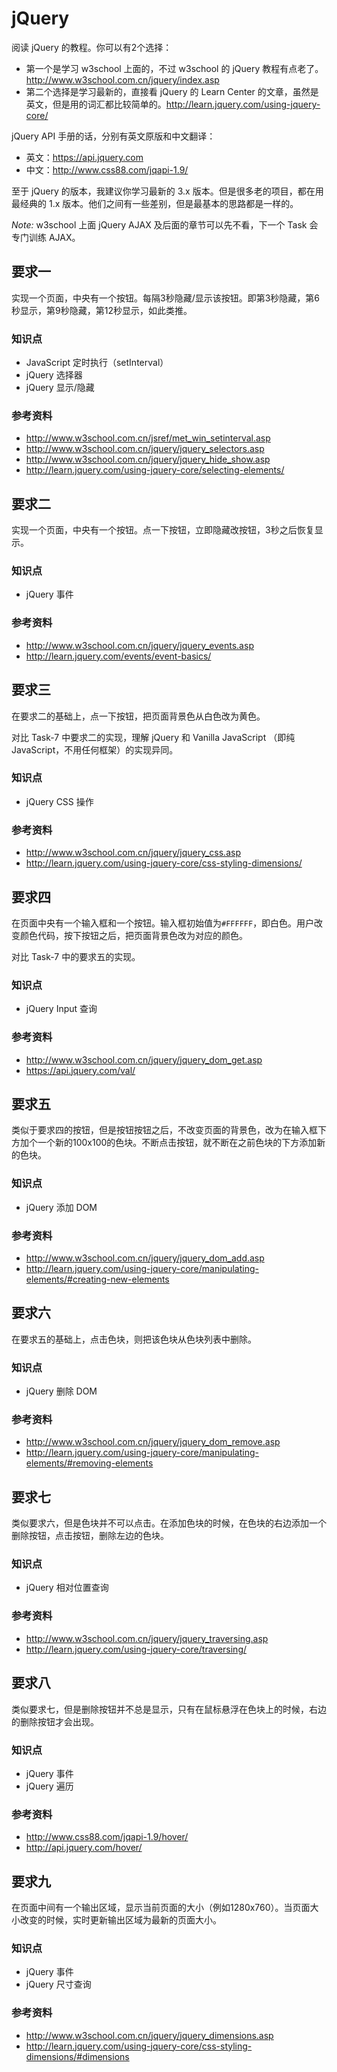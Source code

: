 # jQuery

阅读 jQuery 的教程。你可以有2个选择：

- 第一个是学习 w3school 上面的，不过 w3school 的 jQuery 教程有点老了。http://www.w3school.com.cn/jquery/index.asp
- 第二个选择是学习最新的，直接看 jQuery 的 Learn Center 的文章，虽然是英文，但是用的词汇都比较简单的。http://learn.jquery.com/using-jquery-core/

jQuery API 手册的话，分别有英文原版和中文翻译：

- 英文：https://api.jquery.com
- 中文：http://www.css88.com/jqapi-1.9/

至于 jQuery 的版本，我建议你学习最新的 3.x 版本。但是很多老的项目，都在用最经典的 1.x 版本。他们之间有一些差别，但是最基本的思路都是一样的。

*Note:* w3school 上面 jQuery AJAX 及后面的章节可以先不看，下一个 Task 会专门训练 AJAX。

## 要求一

实现一个页面，中央有一个按钮。每隔3秒隐藏/显示该按钮。即第3秒隐藏，第6秒显示，第9秒隐藏，第12秒显示，如此类推。

### 知识点

- JavaScript 定时执行（setInterval）
- jQuery 选择器
- jQuery 显示/隐藏

### 参考资料

- http://www.w3school.com.cn/jsref/met_win_setinterval.asp
- http://www.w3school.com.cn/jquery/jquery_selectors.asp
- http://www.w3school.com.cn/jquery/jquery_hide_show.asp
- http://learn.jquery.com/using-jquery-core/selecting-elements/

## 要求二

实现一个页面，中央有一个按钮。点一下按钮，立即隐藏改按钮，3秒之后恢复显示。

### 知识点

- jQuery 事件

### 参考资料

- http://www.w3school.com.cn/jquery/jquery_events.asp
- http://learn.jquery.com/events/event-basics/

## 要求三

在要求二的基础上，点一下按钮，把页面背景色从白色改为黄色。

对比 Task-7 中要求二的实现，理解 jQuery 和 Vanilla JavaScript （即纯JavaScript，不用任何框架）的实现异同。

### 知识点

- jQuery CSS 操作

### 参考资料

- http://www.w3school.com.cn/jquery/jquery_css.asp
- http://learn.jquery.com/using-jquery-core/css-styling-dimensions/

## 要求四

在页面中央有一个输入框和一个按钮。输入框初始值为`#FFFFFF`，即白色。用户改变颜色代码，按下按钮之后，把页面背景色改为对应的颜色。

对比 Task-7 中的要求五的实现。

### 知识点

- jQuery Input 查询

### 参考资料

- http://www.w3school.com.cn/jquery/jquery_dom_get.asp
- https://api.jquery.com/val/

## 要求五

类似于要求四的按钮，但是按钮按钮之后，不改变页面的背景色，改为在输入框下方加个一个新的100x100的色块。不断点击按钮，就不断在之前色块的下方添加新的色块。

### 知识点

- jQuery 添加 DOM

### 参考资料

- http://www.w3school.com.cn/jquery/jquery_dom_add.asp
- http://learn.jquery.com/using-jquery-core/manipulating-elements/#creating-new-elements

## 要求六

在要求五的基础上，点击色块，则把该色块从色块列表中删除。

### 知识点

- jQuery 删除 DOM

### 参考资料

- http://www.w3school.com.cn/jquery/jquery_dom_remove.asp
- http://learn.jquery.com/using-jquery-core/manipulating-elements/#removing-elements

## 要求七

类似要求六，但是色块并不可以点击。在添加色块的时候，在色块的右边添加一个删除按钮，点击按钮，删除左边的色块。

### 知识点

- jQuery 相对位置查询

### 参考资料

- http://www.w3school.com.cn/jquery/jquery_traversing.asp
- http://learn.jquery.com/using-jquery-core/traversing/

## 要求八

类似要求七，但是删除按钮并不总是显示，只有在鼠标悬浮在色块上的时候，右边的删除按钮才会出现。

### 知识点

- jQuery 事件
- jQuery 遍历

### 参考资料

- http://www.css88.com/jqapi-1.9/hover/
- http://api.jquery.com/hover/

## 要求九

在页面中间有一个输出区域，显示当前页面的大小（例如1280x760）。当页面大小改变的时候，实时更新输出区域为最新的页面大小。

### 知识点

- jQuery 事件
- jQuery 尺寸查询

### 参考资料

- http://www.w3school.com.cn/jquery/jquery_dimensions.asp
- http://learn.jquery.com/using-jquery-core/css-styling-dimensions/#dimensions
